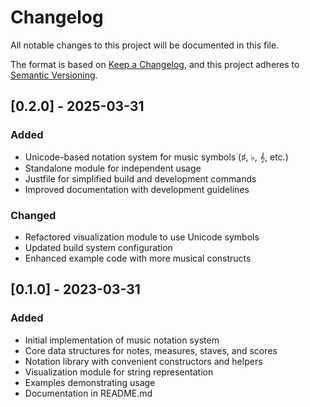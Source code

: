 # Changelog

All notable changes to this project will be documented in this file.

The format is based on [Keep a Changelog](https://keepachangelog.com/en/1.0.0/),
and this project adheres to [Semantic Versioning](https://semver.org/spec/v2.0.0.html).

## [0.2.0] - 2025-03-31

### Added

- Unicode-based notation system for music symbols (♯, ♭, 𝄞, etc.)
- Standalone module for independent usage
- Justfile for simplified build and development commands
- Improved documentation with development guidelines

### Changed

- Refactored visualization module to use Unicode symbols
- Updated build system configuration
- Enhanced example code with more musical constructs

## [0.1.0] - 2023-03-31

### Added

- Initial implementation of music notation system
- Core data structures for notes, measures, staves, and scores
- Notation library with convenient constructors and helpers
- Visualization module for string representation
- Examples demonstrating usage
- Documentation in README.md